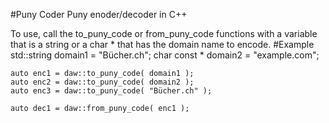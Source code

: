 #Puny Coder
Puny enoder/decoder in C++

To use, call the to_puny_code or from_puny_code functions with a variable that is a string or a char * that has the domain name to encode.
#Example
    std::string domain1 = "Bücher.ch";
    char const * domain2 = "example.com";
    
    auto enc1 = daw::to_puny_code( domain1 );
    auto enc2 = daw::to_puny_code( domain2 );
    auto enc3 = daw::to_puny_code( "Bücher.ch" );
    
    auto dec1 = daw::from_puny_code( enc1 );
    
